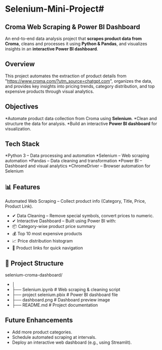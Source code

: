 # Selenium-Mini-Project# 
## Croma Web Scraping & Power BI Dashboard

 An end-to-end data analysis project that **scrapes product data from Croma**, cleans and processes it using **Python & Pandas**, and visualizes insights in an **interactive Power BI dashboard**.

## Overview

 This project automates the extraction of product details from "https://www.croma.com/?utm_source=chatgpt.com", organizes the data, and provides key insights into pricing trends, category distribution, and top expensive products through visual analytics.

## Objectives

*Automate product data collection from Croma using **Selenium**.
*Clean and structure the data for analysis.
*Build an interactive **Power BI dashboard** for visualization.

## Tech Stack

*Python 3 – Data processing and automation
*Selenium – Web scraping automation
*Pandas – Data cleaning and transformation
*Power BI – Dashboard and visual analytics
*ChromeDriver – Browser automation for Selenium

## 📊 Features

 Automated Web Scraping – Collect product info (Category, Title, Price, Product Link).
* ✔ Data Cleaning – Remove special symbols, convert prices to numeric.
* ✔ Interactive Dashboard – Built using Power BI with:
* 📦 Category-wise product price summary
* 💰 Top 10 most expensive products
* 📈 Price distribution histogram
* 🔗 Product links for quick navigation

## 📂 Project Structure

 selenium-croma-dashboard/
* │
* ├── Selenium.ipynb               # Web scraping & cleaning script
* ├── project selenium.pbix         # Power BI dashboard file
* ├── dashboard.png                 # Dashboard preview image
* ├── README.md                     # Project documentation

## Future Enhancements

* Add more product categories.
* Schedule automated scraping at intervals.
* Deploy an interactive web dashboard (e.g., using Streamlit).



